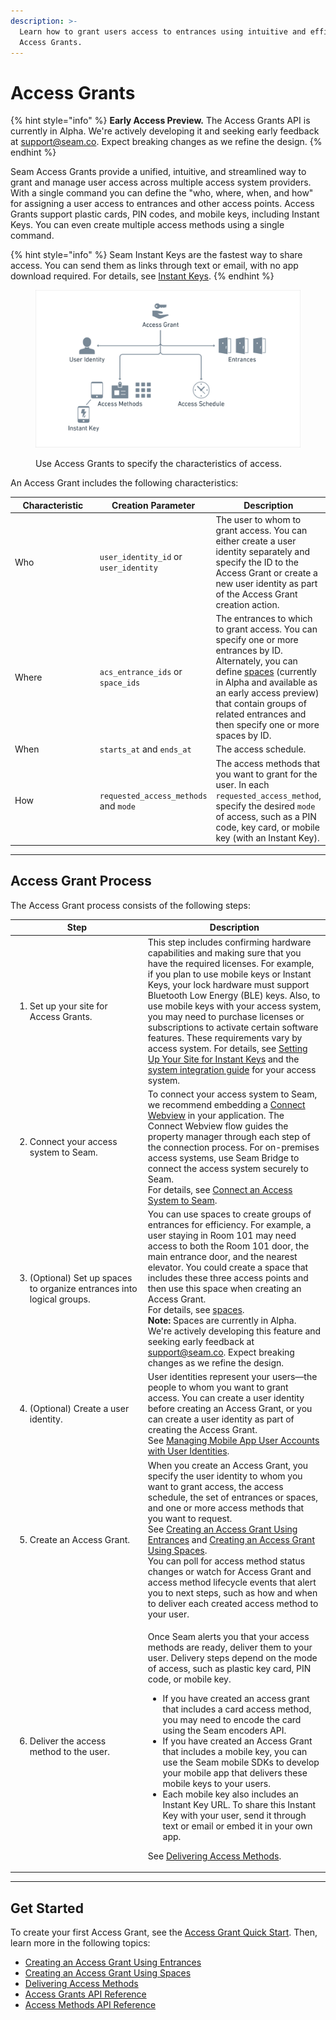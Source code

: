 ```yaml
---
description: >-
  Learn how to grant users access to entrances using intuitive and efficient
  Access Grants.
---
```


# Access Grants

{% hint style="info" %}
**Early Access Preview.** The Access Grants API is currently in Alpha. We're actively developing it and seeking early feedback at [support@seam.co](mailto:support@seam.co). Expect breaking changes as we refine the design.
{% endhint %}

Seam Access Grants provide a unified, intuitive, and streamlined way to grant and manage user access across multiple access system providers. With a single command you can define the "who, where, when, and how" for assigning a user access to entrances and other access points. Access Grants support plastic cards, PIN codes, and mobile keys, including Instant Keys. You can even create multiple access methods using a single command.

{% hint style="info" %}
Seam Instant Keys are the fastest way to share access. You can send them as links through text or email, with no app download required. For details, see [Instant Keys](../instant-keys/).
{% endhint %}

<figure><img src="../../.gitbook/assets/access-grant-using-entrances.png" alt="Use Access Grants to specify the characteristics of access."><figcaption><p>Use Access Grants to specify the characteristics of access.</p></figcaption></figure>

An Access Grant includes the following characteristics:

<table><thead><tr><th width="148.39999389648438">Characteristic</th><th>Creation Parameter</th><th>Description</th></tr></thead><tbody><tr><td>Who</td><td><code>user_identity_id</code> or <code>user_identity</code></td><td>The user to whom to grant access. You can either create a user identity separately and specify the ID to the Access Grant or create a new user identity as part of the Access Grant creation action.</td></tr><tr><td>Where</td><td><code>acs_entrance_ids</code> or <code>space_ids</code></td><td>The entrances to which to grant access. You can specify one or more entrances by ID. Alternately, you can define <a href="../../api/spaces/">spaces</a> (currently in Alpha and available as an early access preview) that contain groups of related entrances and then specify one or more spaces by ID.</td></tr><tr><td>When</td><td><code>starts_at</code> and <code>ends_at</code></td><td>The access schedule.</td></tr><tr><td>How</td><td><code>requested_access_methods</code> and <code>mode</code></td><td>The access methods that you want to grant for the user. In each <code>requested_access_method</code>, specify the desired <code>mode</code> of access, such as a PIN code, key card, or mobile key (with an Instant Key).</td></tr></tbody></table>

***

## Access Grant Process

The Access Grant process consists of the following steps:

<table><thead><tr><th width="198.800048828125">Step</th><th>Description</th></tr></thead><tbody><tr><td><ol><li>Set up your site for Access Grants.</li></ol></td><td>This step includes confirming hardware capabilities and making sure that you have the required licenses. For example, if you plan to use mobile keys or Instant Keys, your lock hardware must support Bluetooth Low Energy (BLE) keys. Also, to use mobile keys with your access system, you may need to purchase licenses or subscriptions to activate certain software features. These requirements vary by access system. For details, see <a href="../instant-keys/setting-up-your-site-for-instant-keys.md">Setting Up Your Site for Instant Keys</a> and the <a href="../../device-and-system-integration-guides/overview.md#access-control-systems">system integration guide</a> for your access system.</td></tr><tr><td><ol start="2"><li>Connect your access system to Seam.</li></ol></td><td>To connect your access system to Seam, we recommend embedding a <a href="../../core-concepts/connect-webviews/">Connect Webview</a> in your application. The Connect Webview flow guides the property manager through each step of the connection process. For on-premises access systems, use Seam Bridge to connect the access system securely to Seam.<br>For details, see <a href="../access-systems/connect-an-acs-to-seam/">Connect an Access System to Seam</a>.</td></tr><tr><td><ol start="3"><li>(Optional) Set up spaces to organize entrances into logical groups.</li></ol></td><td>You can use spaces to create groups of entrances for efficiency. For example, a user staying in Room 101 may need access to both the Room 101 door, the main entrance door, and the nearest elevator. You could create a space that includes these three access points and then use this space when creating an Access Grant.<br>For details, see <a href="../../api/spaces/">spaces</a>.<br><strong>Note:</strong> Spaces are currently in Alpha. We're actively developing this feature and seeking early feedback at <a href="mailto:support@seam.co">support@seam.co</a>. Expect breaking changes as we refine the design.</td></tr><tr><td><ol start="4"><li>(Optional) Create a user identity.</li></ol></td><td>User identities represent your users—the people to whom you want to grant access. You can create a user identity before creating an Access Grant, or you can create a user identity as part of creating the Access Grant.<br>See <a href="../mobile-access/managing-mobile-app-user-accounts-with-user-identities.md#what-is-a-user-identity">Managing Mobile App User Accounts with User Identities</a>.</td></tr><tr><td><ol start="5"><li>Create an Access Grant.</li></ol></td><td>When you create an Access Grant, you specify the user identity to whom you want to grant access, the access schedule, the set of entrances or spaces, and one or more access methods that you want to request.<br>See <a href="creating-an-access-grant-using-entrances.md">Creating an Access Grant Using Entrances</a> and <a href="creating-an-access-grant-using-spaces.md">Creating an Access Grant Using Spaces</a>.<br>You can poll for access method status changes or watch for Access Grant and access method lifecycle events that alert you to next steps, such as how and when to deliver each created access method to your user.</td></tr><tr><td><ol start="6"><li>Deliver the access method to the user.</li></ol></td><td><p>Once Seam alerts you that your access methods are ready, deliver them to your user. Delivery steps depend on the mode of access, such as plastic key card, PIN code, or mobile key.</p><ul><li>If you have created an access grant that includes a card access method, you may need to encode the card using the Seam encoders API.</li><li>If you have created an Access Grant that includes a mobile key, you can use the Seam mobile SDKs to develop your mobile app that delivers these mobile keys to your users.</li><li>Each mobile key also includes an Instant Key URL. To share this Instant Key with your user, send it through text or email or embed it in your own app.</li></ul><p>See <a href="delivering-access-methods.md">Delivering Access Methods</a>.</p></td></tr></tbody></table>

***

## Get Started

To create your first Access Grant, see the [Access Grant Quick Start](access-grant-quick-start.md). Then, learn more in the following topics:

* [Creating an Access Grant Using Entrances](creating-an-access-grant-using-entrances.md)
* [Creating an Access Grant Using Spaces](creating-an-access-grant-using-spaces.md)
* [Delivering Access Methods](delivering-access-methods.md)
* [Access Grants API Reference](../../api/access_grants/)
* [Access Methods API Reference](../../api/access_methods/)

